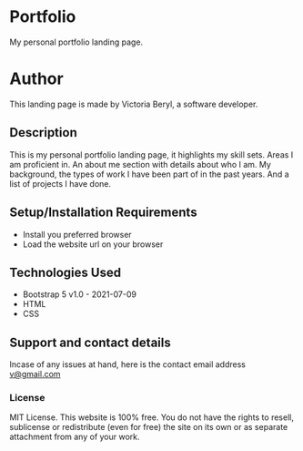 # Portfolio
My personal portfolio landing page.
# Author 
This landing page is made by Victoria Beryl, a software developer.
## Description
This is my personal portfolio landing page, it highlights my skill sets. Areas I am proficient in. An about me section with
details about who I am. My background, the types of work I have been part of in the past years. And a list of projects
I have done.
## Setup/Installation Requirements
* Install you preferred browser
* Load the website url on your browser
## Technologies Used
* Bootstrap 5 v1.0 - 2021-07-09
* HTML
* CSS
## Support and contact details
Incase of any issues at hand, here is the contact email address v@gmail.com
### License
MIT License. This website is 100% free. You do not have the rights to resell, sublicense or redistribute (even for free)
the site on its own or as separate attachment from any of your work.